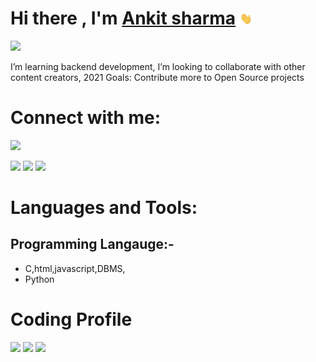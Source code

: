 <h1> Hi there , I'm <a href="www.linkedin.com/in/ankit-sharma-06427b1a1">Ankit sharma</a> <img src="https://raw.githubusercontent.com/ABSphreak/ABSphreak/master/gifs/Hi.gif" width="4%"></a></h1>
<a href="https://github.com/ankitvip">
            <img src="https://komarev.com/ghpvc/?username=shubh-151">
        </a>

 I’m learning backend development,
 I’m looking to collaborate with other content creators,
 2021 Goals: Contribute more to Open Source projects
  


<h1>Connect with me:</h1>

<a href="https://www.linkedin.com/in/ankit-sharma-06427b1a1/"><img src="https://media.licdn.com/dms/image/C510BAQEzckjsySdXVw/company-logo_100_100/0?e=2159024400&v=beta&t=L0i_bLOuW3liVxqMGWTTLFcfA7g9j8VAWtg88UfR2b8" width="40" /></a>

<a href=""><img src="https://i.pinimg.com/originals/30/99/af/3099aff4115ee20f43e3cdad04f59c48.png" width="40" /></a>
<a href="https://twitter.com/as71704"><img src="https://www.buckinghamcovers.com/uploads/images/twitter_PNG34.png" width="40" /></a>
<a href="https://www.instagram.com/ankit_sharma_4318/"><img src="https://store-images.s-microsoft.com/image/apps.58521.13510798887167234.713cc0e4-e4a7-4f7c-8cde-9c6a53872b1d.539a5fdf-76a3-486f-bb0f-d2dce82923cc?mode=scale&q=90&h=200&w=200&background=%230078D7" width="40" /></a>
<br>

<h1>Languages and Tools:</h1>
<h2>Programming Langauge:-</h2>
<ul>
            <li>C,html,javascript,DBMS,</li>
            <li>Python</li>
          
</ul>



 <h1>Coding Profile</h1>
 <a href="https://www.hackerrank.com/as71704"><img src="https://info.hackerrank.com/rs/487-WAY-049/images/Podcast-ChannelCover-Final.jpg" width="40" /></a>
 <a href="https://auth.geeksforgeeks.org/edit-profile.php"><img src="https://media.geeksforgeeks.org/wp-content/cdn-uploads/20190710102234/download3.png" width="40"></a>
 <a href="https://github.com/ankitvip"><img src="https://iconsetc.com/icons-watermarks/flat-square-white-on-black/foundation/foundation_social-github/foundation_social-github_flat-square-white-on-black_512x512.png" width="40" /></a>





